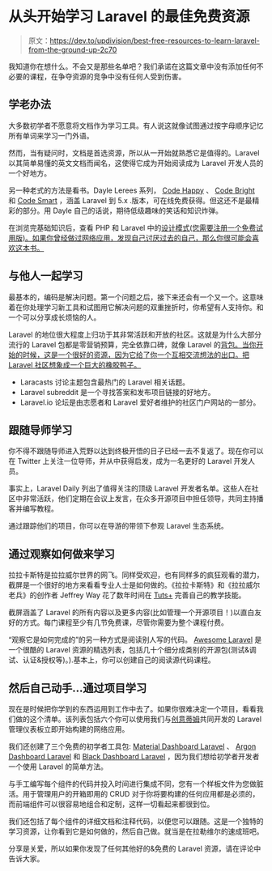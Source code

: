 # 从头开始学习 Laravel 的最佳免费资源

> 原文：<https://dev.to/updivision/best-free-resources-to-learn-laravel-from-the-ground-up-2c70>

我知道你在想什么。不会又是那些名单吧？我们承诺在这篇文章中没有添加任何不必要的课程，在争夺资源的竞争中没有任何人受到伤害。

## 学老办法

大多数初学者不愿意将文档作为学习工具。有人说这就像试图通过按字母顺序记忆所有单词来学习一门外语。

然而，当有疑问时，文档是首选资源，所以从一开始就熟悉它是值得的。Laravel 以其简单易懂的英文文档而闻名，这使得它成为开始阅读成为 Laravel 开发人员的一个好地方。

另一种老式的方法是看书。Dayle Lerees 系列， [Code Happy](https://daylerees.com/codehappy) 、 [Code Bright](https://daylerees.com/codebright) 和 [Code Smart](https://daylerees.com/codesmart) ，涵盖 Laravel 到 5.x .版本，可在线免费获得。但这还不是最精彩的部分。用 Dayle 自己的话说，期待低级趣味的笑话和知识炸弹。

在浏览完基础知识后，查看 PHP 和 Laravel 中的[设计模式(您需要注册一个免费试用版)。如果你曾经做过网络应用，发现自己讨厌过去的自己，那么你很可能会喜欢这本书。](https://www.oreilly.com/library/view/design-patterns-in/9781484224519/)

## 与他人一起学习

最基本的，编码是解决问题。第一个问题之后，接下来还会有一个又一个。这意味着在你处理学习新工具和试图用它解决问题的双重挫折时，你希望有人支持你。和一个可以分享成长烦恼的人。

Laravel 的地位很大程度上归功于其非常活跃和开放的社区。这就是为什么大部分流行的 Laravel 包都是零营销预算，完全依靠口碑，就像 Laravel 的[背包。当你开始的时候，这是一个很好的资源，因为它给了你一个互相交流想法的出口。把 Laravel 社区想象成一个巨大的橡胶鸭子。](https://backpackforlaravel.com?ref=updivision)

*   Laracasts 讨论主题包含最热门的 Laravel 相关话题。
*   Laravel subreddit 是一个寻找答案和发布项目链接的好地方。
*   Laravel.io 论坛是由志愿者和 Laravel 爱好者维护的社区门户网站的一部分。

## 跟随导师学习

你不得不跟随导师进入荒野以达到终极开悟的日子已经一去不复返了。现在你可以在 Twitter 上关注一位导师，并从中获得启发，成为一名更好的 Laravel 开发人员。

事实上，Laravel Daily 列出了值得关注的顶级 Laravel 开发者名单。这些人在社区中非常活跃，他们定期在会议上发言，在众多开源项目中担任领导，共同主持播客并编写教程。

通过跟踪他们的项目，你可以在导游的带领下参观 Laravel 生态系统。

## 通过观察如何做来学习

拉拉卡斯特是拉拉威尔世界的网飞。同样受欢迎，也有同样多的疯狂观看的潜力，截屏是一个很好的地方来看看专业人士是如何做的。《拉拉卡斯特》和《拉拉威尔老兵》的创作者 Jeffrey Way 花了数年时间在 [Tuts+](https://code.tutsplus.com/categories/laravel) 完善自己的教学技能。

截屏涵盖了 Laravel 的所有内容以及更多内容(比如管理一个开源项目！)以直白友好的方式。每门课程至少有几节免费课，尽管你需要为整个课程付费。

“观察它是如何完成的”的另一种方式是阅读别人写的代码。 [Awesome Laravel](https://github.com/chiraggude/awesome-laravel) 是一个很酷的 Laravel 资源的精选列表，包括几十个细分成类别的开源包(测试&调试、认证&授权等)。).基本上，你可以创建自己的阅读源代码课程。

## 然后自己动手…通过项目学习

现在是时候把你学到的东西运用到工作中去了。如果你很难决定一个项目，看看我们做的这个清单。该列表包括六个你可以使用我们与[创意蒂姆](https://dev.to/creativetim_official)共同开发的 Laravel 管理仪表板立即开始构建的网络应用。

我们还创建了三个免费的初学者工具包: [Material Dashboard Laravel](https://www.creative-tim.com/product/material-dashboard-laravel) 、 [Argon Dashboard Laravel](https://www.creative-tim.com/product/argon-dashboard-laravel) 和 [Black Dashboard Laravel](https://www.creative-tim.com/product/black-dashboard-laravel) ，因为我们想给初学者开发者一个使用 Laravel 的简单方法。

与手工编写每个组件的代码并投入时间进行集成不同，您有一个样板文件为您做脏活。用于管理用户的开箱即用的 CRUD 对于你将要构建的任何应用都是必须的，而前端组件可以很容易地组合和定制，这样一切看起来都很到位。

我们还包括了每个组件的详细文档和注释代码，以便您可以跟随。这是一个独特的学习资源，让你看到它是如何做的，然后自己做。就当是在拉勒维尔的速成班吧。

分享是关爱，所以如果你发现了任何其他好的&免费的 Laravel 资源，请在评论中告诉大家。